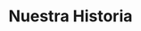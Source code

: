 ---
title: "Nuestra Historia"
meta_title: "Sobre Nosotros"
description: "Ofrecemos consultorios profesionales habilitados por el Ministerio de Salud CABA en Belgrano. Espacios diseñados especialmente para la práctica de salud mental."
image: "/images/about/1.png"
images_gallery:
  - "/images/about/1.png"
  - "/images/about/2.png"
  - "/images/about/3.png"
  - "/images/about/4.png"
  - "/images/about/5.png"
  - "/images/about/6.png"

blog_section:
  enable: true
  title: "¿Por Qué Elegir Nuestros Consultorios?"
  subtitle: "NUESTRAS VENTAJAS"
  description: "Ofrecemos espacios profesionales únicos en Belgrano, diseñados específicamente para la práctica de la psicología, con todas las comodidades y la habilitación oficial del Ministerio de Salud CABA."
  show_blog_count: 3
  # All blog are in the `src\content\blog`

team_section:
  enable: true
  title: "Características Destacadas"
  subtitle: "LO QUE NOS DISTINGUE"
  members:
    - name: "Habilitación Oficial"
      designation: "Ministerio de Salud CABA"
      avatar: "/images/team/a.png"
    - name: "Ubicación Estratégica"
      designation: "Belgrano - Zona Accesible"
      avatar: "/images/team/b.png"
    - name: "Espacios Diseñados"
      designation: "Para Profesionales"
      avatar: "/images/team/c.png"
    - name: "Planta Baja"
      designation: "Totalmente Accesible"
      avatar: "/images/team/d.png"
draft: false
---